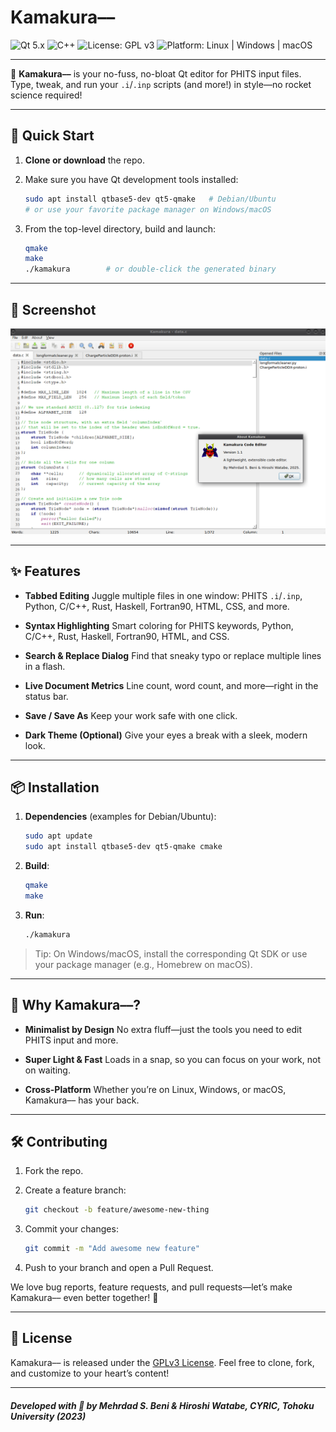 # Kamakura––

![Qt 5.x](https://img.shields.io/badge/Qt-5.x-blue)
![C++](https://img.shields.io/badge/Lang-C++-f1c40f)
![License: GPL v3](https://img.shields.io/badge/License-GPLv3-blue)
![Platform: Linux | Windows | macOS](https://img.shields.io/badge/Platform-Linux%20%7C%20Windows%20%7C%20macOS-lightgrey)

---

🎉 **Kamakura––** is your no-fuss, no-bloat Qt editor for PHITS input files. Type, tweak, and run your `.i`/`.inp` scripts (and more!) in style—no rocket science required!

---

## 🚀 Quick Start

1. **Clone or download** the repo.
2. Make sure you have Qt development tools installed:

   ```bash
   sudo apt install qtbase5-dev qt5-qmake   # Debian/Ubuntu
   # or use your favorite package manager on Windows/macOS
   ```
3. From the top-level directory, build and launch:

   ```bash
   qmake
   make
   ./kamakura        # or double-click the generated binary
   ```

---

## 📸 Screenshot

![Kamakura in Action](screen.png)

---

## ✨ Features

* **Tabbed Editing**
  Juggle multiple files in one window: PHITS `.i`/`.inp`, Python, C/C++, Rust, Haskell, Fortran90, HTML, CSS, and more.

* **Syntax Highlighting**
  Smart coloring for PHITS keywords, Python, C/C++, Rust, Haskell, Fortran90, HTML, and CSS.

* **Search & Replace Dialog**
  Find that sneaky typo or replace multiple lines in a flash.

* **Live Document Metrics**
  Line count, word count, and more—right in the status bar.

* **Save / Save As**
  Keep your work safe with one click.

* **Dark Theme (Optional)**
  Give your eyes a break with a sleek, modern look.

---

## 📦 Installation

1. **Dependencies** (examples for Debian/Ubuntu):

   ```bash
   sudo apt update
   sudo apt install qtbase5-dev qt5-qmake cmake
   ```
2. **Build**:

   ```bash
   qmake
   make
   ```
3. **Run**:

   ```bash
   ./kamakura
   ```

> Tip: On Windows/macOS, install the corresponding Qt SDK or use your package manager (e.g., Homebrew on macOS).

---

## 🎯 Why Kamakura––?

* **Minimalist by Design**
  No extra fluff—just the tools you need to edit PHITS input and more.

* **Super Light & Fast**
  Loads in a snap, so you can focus on your work, not on waiting.

* **Cross-Platform**
  Whether you’re on Linux, Windows, or macOS, Kamakura–– has your back.

---

## 🛠️ Contributing

1. Fork the repo.
2. Create a feature branch:

   ```bash
   git checkout -b feature/awesome-new-thing
   ```
3. Commit your changes:

   ```bash
   git commit -m "Add awesome new feature"
   ```
4. Push to your branch and open a Pull Request.

We love bug reports, feature requests, and pull requests—let’s make Kamakura–– even better together! 🚀

---

## 📜 License

Kamakura–– is released under the [GPLv3 License](LICENSE).
Feel free to clone, fork, and customize to your heart’s content!

---

##### Developed with 💙 by Mehrdad S. Beni & Hiroshi Watabe, CYRIC, Tohoku University (2023)
